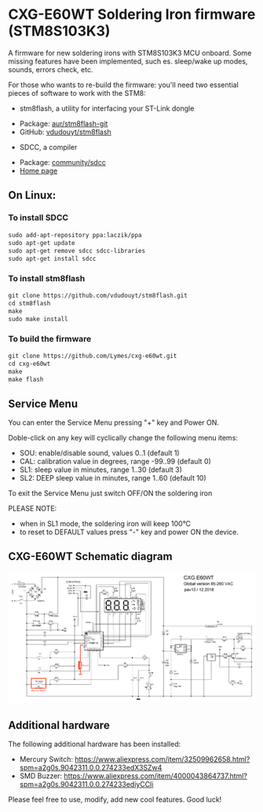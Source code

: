 # CXG-E60WT Soldering Iron firmware (STM8S103K3)

A firmware for new soldering irons with STM8S103K3 MCU onboard. Some missing features have been implemented, such es. sleep/wake up modes, sounds, errors check, etc. 

For those who wants to re-build the firmware: you'll need two essential pieces of software to work with the STM8:

- stm8flash, a utility for interfacing your ST-Link dongle
* Package: [aur/stm8flash-git](https://aur.archlinux.org/packages/stm8flash-git/)
* GitHub: [vdudouyt/stm8flash](https://github.com/vdudouyt/stm8flash)
- SDCC, a compiler
* Package: [community/sdcc](https://www.archlinux.org/packages/?q=sdcc)
* [Home page](https://sourceforge.net/projects/sdcc/files/snapshot_builds/)

## On Linux:

### To install SDCC
```
sudo add-apt-repository ppa:laczik/ppa
sudo apt-get update
sudo apt-get remove sdcc sdcc-libraries
sudo apt-get install sdcc
```
### To install stm8flash
```
git clone https://github.com/vdudouyt/stm8flash.git
cd stm8flash
make
sudo make install
```
### To build the firmware
```
git clone https://github.com/Lymes/cxg-e60wt.git
cd cxg-e60wt
make
make flash
```

## Service Menu
You can enter the Service Menu pressing "+" key and Power ON.

Doble-click on any key will cyclically change the following menu items:
* SOU: enable/disable sound, values 0..1 (default 1)
* CAL: calibration value in degrees, range -99..99 (default 0)
* SL1: sleep value in minutes, range 1..30 (default 3)
* SL2: DEEP sleep value in minutes, range 1..60 (default 10)

To exit the Service Menu just switch OFF/ON the soldering iron

PLEASE NOTE: 
* when in SL1 mode, the soldering iron will keep 100°C
* to reset to DEFAULT values press "-" key and power ON the device.


## CXG-E60WT Schematic diagram

![CXG-E60WT Scheme](/images/scheme.gif)

## Additional hardware

The following additional hardware has been installed:
- Mercury Switch: https://www.aliexpress.com/item/32509962658.html?spm=a2g0s.9042311.0.0.274233edX3SZw4
- SMD Buzzer:   https://www.aliexpress.com/item/4000043864737.html?spm=a2g0s.9042311.0.0.274233ediyCCli


Please feel free to use, modify, add new cool features.  Good luck!
